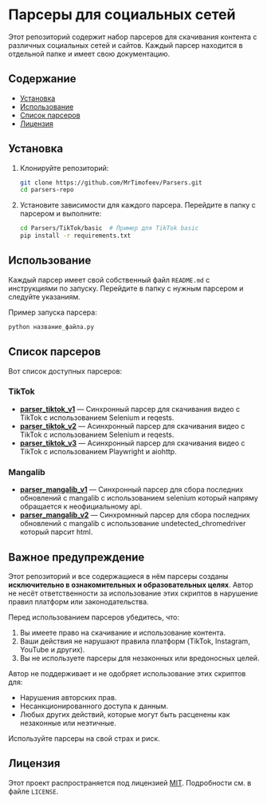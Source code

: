 # Парсеры для социальных сетей

Этот репозиторий содержит набор парсеров для скачивания контента с различных социальных сетей и сайтов. Каждый парсер находится в отдельной папке и имеет свою документацию.

## Содержание

- [Установка](#установка)
- [Использование](#использование)
- [Список парсеров](#список-парсеров)
- [Лицензия](#лицензия)

## Установка

1. Клонируйте репозиторий:
   ```bash
   git clone https://github.com/MrTimofeev/Parsers.git
   cd parsers-repo
   ```

2. Установите зависимости для каждого парсера. Перейдите в папку с парсером и выполните:
   ```bash
   cd Parsers/TikTok/basic  # Пример для TikTok basic
   pip install -r requirements.txt
   ```

## Использование

Каждый парсер имеет свой собственный файл `README.md` с инструкциями по запуску. Перейдите в папку с нужным парсером и следуйте указаниям.

Пример запуска парсера:
```bash
python название_файла.py
```

## Список парсеров

Вот список доступных парсеров:

### TikTok
- **[parser_tiktok_v1](./src/Parsers/TikTok/basic/README.md)** — Синхронный парсер для скачивания видео с TikTok с использованием Selenium и reqests.
- **[parser_tiktok_v2](./src/Parsers/TikTok/aync_selenium_request/README.md)** — Асинхронный парсер для скачивания видео с TikTok с использованием Selenium и reqests.
- **[parser_tiktok_v3](./src/Parsers/TikTok/async_playwrigth_aiohttp/README.md)** — Асинхронный парсер для скачивания видео с TikTok с использованием Playwright и aiohttp.

### Mangalib
- **[parser_mangalib_v1](./src/Parsers/mangalib/selenium/README.md)** — Синхронный парсер для сбора последних обновлений с mangalib с использованием selenium который напряму обращается к неофициальному api.
- **[parser_mangalib_v2](./src/Parsers/mangalib/undetected_chromedriver/README.md)** — Синхромнный парсер для сбора последних обновлений с mangalib с использование undetected_chromedriver который парсит html.

## Важное предупреждение

Этот репозиторий и все содержащиеся в нём парсеры созданы **исключительно в ознакомительных и образовательных целях**. Автор не несёт ответственности за использование этих скриптов в нарушение правил платформ или законодательства.

Перед использованием парсеров убедитесь, что:
1. Вы имеете право на скачивание и использование контента.
2. Ваши действия не нарушают правила платформ (TikTok, Instagram, YouTube и других).
3. Вы не используете парсеры для незаконных или вредоносных целей.

Автор не поддерживает и не одобряет использование этих скриптов для:
- Нарушения авторских прав.
- Несанкционированного доступа к данным.
- Любых других действий, которые могут быть расценены как незаконные или неэтичные.

Используйте парсеры на свой страх и риск.

## Лицензия

Этот проект распространяется под лицензией [MIT](LICENSE.txt). Подробности см. в файле `LICENSE`.






